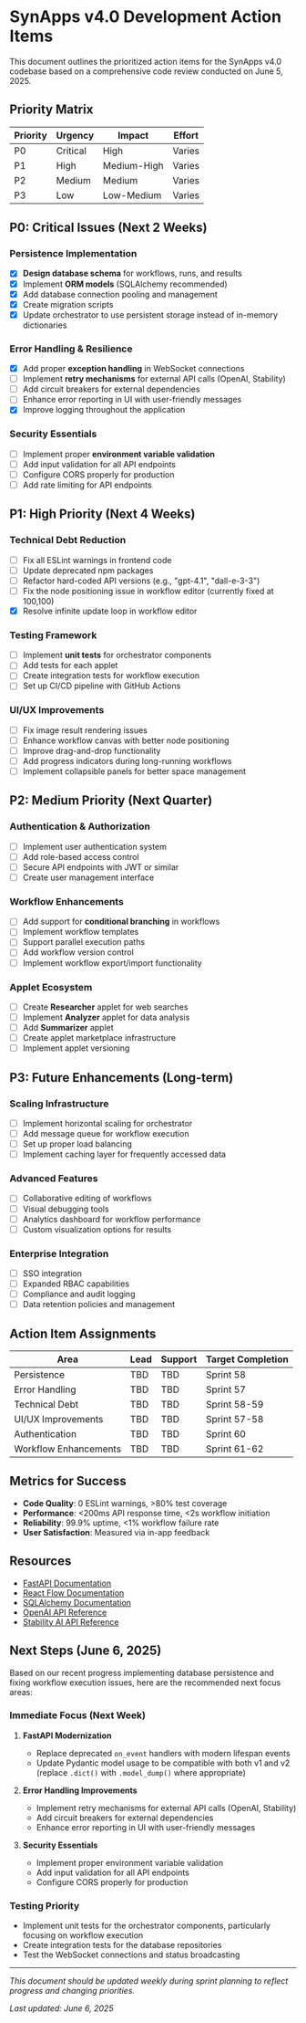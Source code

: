 # SynApps v4.0 Development Action Items

This document outlines the prioritized action items for the SynApps v4.0 codebase based on a comprehensive code review conducted on June 5, 2025.

## Priority Matrix

| Priority | Urgency | Impact | Effort |
|----------|---------|--------|--------|
| P0 | Critical | High | Varies |
| P1 | High | Medium-High | Varies |
| P2 | Medium | Medium | Varies |
| P3 | Low | Low-Medium | Varies |

## P0: Critical Issues (Next 2 Weeks)

### Persistence Implementation
- [x] **Design database schema** for workflows, runs, and results
- [x] Implement **ORM models** (SQLAlchemy recommended)
- [x] Add database connection pooling and management
- [x] Create migration scripts
- [x] Update orchestrator to use persistent storage instead of in-memory dictionaries

### Error Handling & Resilience
- [x] Add proper **exception handling** in WebSocket connections
- [ ] Implement **retry mechanisms** for external API calls (OpenAI, Stability)
- [ ] Add circuit breakers for external dependencies
- [ ] Enhance error reporting in UI with user-friendly messages
- [x] Improve logging throughout the application

### Security Essentials
- [ ] Implement proper **environment variable validation**
- [ ] Add input validation for all API endpoints
- [ ] Configure CORS properly for production
- [ ] Add rate limiting for API endpoints

## P1: High Priority (Next 4 Weeks)

### Technical Debt Reduction
- [ ] Fix all ESLint warnings in frontend code
- [ ] Update deprecated npm packages 
- [ ] Refactor hard-coded API versions (e.g., "gpt-4.1", "dall-e-3-3")
- [ ] Fix the node positioning issue in workflow editor (currently fixed at 100,100)
- [x] Resolve infinite update loop in workflow editor

### Testing Framework
- [ ] Implement **unit tests** for orchestrator components
- [ ] Add tests for each applet
- [ ] Create integration tests for workflow execution
- [ ] Set up CI/CD pipeline with GitHub Actions

### UI/UX Improvements
- [ ] Fix image result rendering issues
- [ ] Enhance workflow canvas with better node positioning
- [ ] Improve drag-and-drop functionality
- [ ] Add progress indicators during long-running workflows
- [ ] Implement collapsible panels for better space management

## P2: Medium Priority (Next Quarter)

### Authentication & Authorization
- [ ] Implement user authentication system
- [ ] Add role-based access control
- [ ] Secure API endpoints with JWT or similar
- [ ] Create user management interface

### Workflow Enhancements
- [ ] Add support for **conditional branching** in workflows
- [ ] Implement workflow templates
- [ ] Support parallel execution paths
- [ ] Add workflow version control
- [ ] Implement workflow export/import functionality

### Applet Ecosystem
- [ ] Create **Researcher** applet for web searches
- [ ] Implement **Analyzer** applet for data analysis
- [ ] Add **Summarizer** applet
- [ ] Create applet marketplace infrastructure
- [ ] Implement applet versioning

## P3: Future Enhancements (Long-term)

### Scaling Infrastructure
- [ ] Implement horizontal scaling for orchestrator
- [ ] Add message queue for workflow execution
- [ ] Set up proper load balancing
- [ ] Implement caching layer for frequently accessed data

### Advanced Features
- [ ] Collaborative editing of workflows
- [ ] Visual debugging tools
- [ ] Analytics dashboard for workflow performance
- [ ] Custom visualization options for results

### Enterprise Integration
- [ ] SSO integration
- [ ] Expanded RBAC capabilities
- [ ] Compliance and audit logging
- [ ] Data retention policies and management

## Action Item Assignments

| Area | Lead | Support | Target Completion |
|------|------|---------|-------------------|
| Persistence | TBD | TBD | Sprint 58 |
| Error Handling | TBD | TBD | Sprint 57 |
| Technical Debt | TBD | TBD | Sprint 58-59 |
| UI/UX Improvements | TBD | TBD | Sprint 57-58 |
| Authentication | TBD | TBD | Sprint 60 |
| Workflow Enhancements | TBD | TBD | Sprint 61-62 |

## Metrics for Success

- **Code Quality**: 0 ESLint warnings, >80% test coverage
- **Performance**: <200ms API response time, <2s workflow initiation 
- **Reliability**: 99.9% uptime, <1% workflow failure rate
- **User Satisfaction**: Measured via in-app feedback

## Resources

- [FastAPI Documentation](https://fastapi.tiangolo.com/)
- [React Flow Documentation](https://reactflow.dev/)
- [SQLAlchemy Documentation](https://www.sqlalchemy.org/)
- [OpenAI API Reference](https://platform.openai.com/docs/api-reference)
- [Stability AI API Reference](https://api.stability.ai/docs)

## Next Steps (June 6, 2025)

Based on our recent progress implementing database persistence and fixing workflow execution issues, here are the recommended next focus areas:

### Immediate Focus (Next Week)
1. **FastAPI Modernization**
   - Replace deprecated `on_event` handlers with modern lifespan events
   - Update Pydantic model usage to be compatible with both v1 and v2 (replace `.dict()` with `.model_dump()` where appropriate)

2. **Error Handling Improvements**
   - Implement retry mechanisms for external API calls (OpenAI, Stability)
   - Add circuit breakers for external dependencies
   - Enhance error reporting in UI with user-friendly messages

3. **Security Essentials**
   - Implement proper environment variable validation
   - Add input validation for all API endpoints
   - Configure CORS properly for production

### Testing Priority
- Implement unit tests for the orchestrator components, particularly focusing on workflow execution
- Create integration tests for the database repositories
- Test the WebSocket connections and status broadcasting

---

*This document should be updated weekly during sprint planning to reflect progress and changing priorities.*

*Last updated: June 6, 2025*
